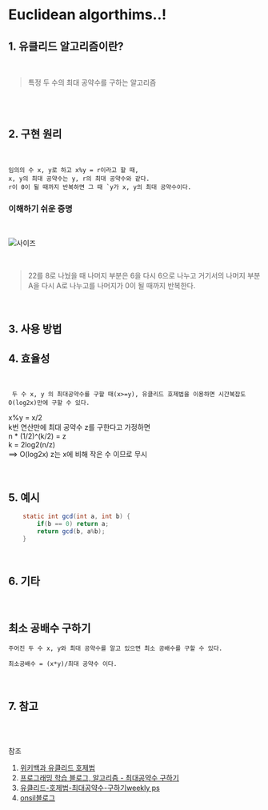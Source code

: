 Euclidean algorthims..!
=======================

## 1. 유클리드 알고리즘이란?
<br>

> 특정 두 수의 최대 공약수를 구하는 알고리즘 <br>
> 

<br>

<br>

## 2. 구현 원리

<br>

    임의의 수 x, y로 하고 x%y = r이라고 할 때, 
    x, y의 최대 공약수는 y, r의 최대 공약수와 같다.
    r이 0이 될 때까지 반복하면 그 때 `y가 x, y의 최대 공약수이다.

### 이해하기 쉬운 증명

<Br>

![사이즈](https://lh3.googleusercontent.com/pw/ACtC-3cVc-M8kNP4u5wvNilsNzdLbG6gltJviX3jeAm9RUHc6njlqLntO7VzX4hUnGtqsdOpePbE4yhiKjWhyrv5rSh1sWnF5b_YrnNDceSxsYjFYQXFhxbjYkxc8uj8_csTS3LtsMeXXbst6VC2M9d0mmpY=w487-h338-no?authuser=0)

<Br>

> 22를 8로 나눴을 때 나머지 부분은 6을 다시 6으로 나누고
거기서의 나머지 부분 A을 다시 A로 나누고를 나머지가 0이 될 때까지 반복한다.   

<Br>

## 3. 사용 방법


## 4. 효율성
<br>

     두 수 x, y 의 최대공약수를 구할 때(x>=y), 유클리드 호제법을 이용하면 시간복잡도 O(log2x)만에 구할 수 있다.

x%y = x/2
<br>
k번 연산만에 최대 공약수 z를 구한다고 가정하면 
<br>
n * (1/2)^(k/2) = z
<br>
k = 2log2(n/z)
<br>
 ==> O(log2x) z는 x에 비해 작은 수 이므로 무시

<br>

## 5. 예시

``` java
	static int gcd(int a, int b) {
		if(b == 0) return a;
		return gcd(b, a%b);
	}
```

<br>

## 6. 기타
<br>

## 최소 공배수 구하기

    주어진 두 수 x, y와 최대 공약수를 알고 있으면 최소 공배수를 구할 수 있다.

    최소공배수 = (x*y)/최대 공약수 이다.

<br>

## 7. 참고
<br>

<br>

참조
1. [위키백과 유클리드 호제법](https://ko.wikipedia.org/wiki/%EC%9C%A0%ED%81%B4%EB%A6%AC%EB%93%9C_%ED%98%B8%EC%A0%9C%EB%B2%95)
2. [프로그래밍 학습 블로그, 알고리즘 - 최대공약수 구하기 ](https://ko.wikipedia.org/wiki/%EC%9C%A0%ED%81%B4%EB%A6%AC%EB%93%9C_%ED%98%B8%EC%A0%9C%EB%B2%95)
3. [유클리드-호제법-최대공약수-구하기weekly ps](https://www.weeklyps.com/entry/)
4. [onsil블로그](https://onsil-thegreenhouse.github.io/programming/algorithm/2018/04/01/gcd/)